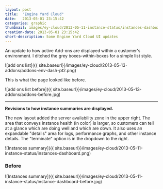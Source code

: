 ```yaml
---
layout: post
title:  "Engine Yard Cloud"
date:   2013-05-01 23:15:42
categories: graphic
thumbnail: images/ey-cloud/2013-05-11-instance-status/instances-dashboard-thumb.jpg
creation-date: 2013-05-01 23:15:42
short-description: Some Engine Yard Cloud UI updates
---
```


An update to how active Add-ons are displayed within a customer's
environment. I ditched the grey boxes-within-boxes for a simple list style.

![add ons list]({{ site.baseurl}}/images/ey-cloud/2013-05-13-addons/addons-env-dash-pt2.png)

This is what the page looked like before.

![add ons list before]({{ site.baseurl}}/images/ey-cloud/2013-05-13-addons/addons-before.jpg)

<hr>

**Revisions to how instance summaries are displayed.**

The new layout added the server availability zone in the upper right. The area that conveys instance health (in color) is larger, so customers can tell at a glance which are doing well and which are down. It also uses an expandable "details" area for logs, performance graphs, and other instance details. The "terminate" option is in the dropdown to the right.

![Instances summary]({{ site.baseurl}}/images/ey-cloud/2013-05-11-instance-status/instances-dashboard.png)


### Before

![Instances summary]({{ site.baseurl}}/images/ey-cloud/2013-05-11-instance-status/instance-dashboard-before.jpg)
